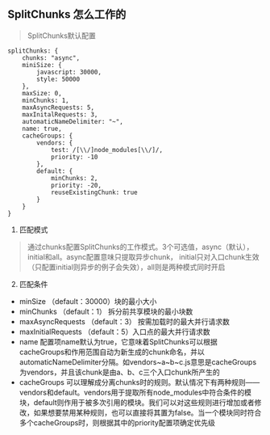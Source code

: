 ## SplitChunks 怎么工作的

> SplitChunks默认配置

```
splitChunks: {
    chunks: "async",
    miniSize: {
        javascript: 30000,
        style: 50000
    },
    maxSize: 0,
    minChunks: 1,
    maxAsyncRequests: 5,
    maxInitalRequests: 3,
    automaticNameDelimiter: "~",
    name: true,
    cacheGroups: {
        vendors: {
            test: /[\\/]node_modules[\\/]/,
            priority: -10
        },
        default: {
            minChunks: 2,
            priority: -20,
            reuseExistingChunk: true
        }
    }
}
```

1. 匹配模式

> 通过chunks配置SplitChunks的工作模式。3个可选值，async（默认），initial和all。async配置意味只提取异步chunk，
initial只对入口chunk生效（只配置initial则异步的例子会失效），all则是两种模式同时开启

2. 匹配条件
  - minSize （default：30000）块的最小大小
  - minChunks （default：1） 拆分前共享模块的最小块数
  - maxAsyncRequests （default：3） 按需加载时的最大并行请求数
  - maxInitialRequests （default：5）入口点的最大并行请求数
  - name 配置项name默认为true，它意味着SplitChunks可以根据cacheGroups和作用范围自动为新生成的chunk命名，并以automaticNameDelimiter分隔。如vendors~a~b~c.js意思是cacheGroups为vendors，并且该chunk是由a、b、c三个入口chunk所产生的
  - cacheGroups 可以理解成分离chunks时的规则。默认情况下有两种规则——vendors和default。vendors用于提取所有node_modules中符合条件的模块，default则作用于被多次引用的模块。我们可以对这些规则进行增加或者修改，如果想要禁用某种规则，也可以直接将其置为false。当一个模块同时符合多个cacheGroups时，则根据其中的priority配置项确定优先级

